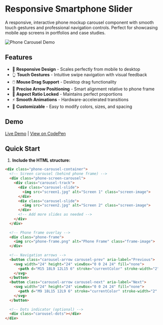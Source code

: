 # Responsive Smartphone Slider

A responsive, interactive phone mockup carousel component with smooth touch gestures and professional navigation controls. Perfect for showcasing mobile app screens in portfolios and case studies.

![Phone Carousel Demo](demo.gif)

## Features

- 📱 **Responsive Design** - Scales perfectly from mobile to desktop
- 👆 **Touch Gestures** - Intuitive swipe navigation with visual feedback
- 🖱️ **Mouse Drag Support** - Desktop drag functionality
- 🎯 **Precise Arrow Positioning** - Smart alignment relative to phone frame
- 📐 **Aspect Ratio Locked** - Maintains perfect proportions
- ⚡ **Smooth Animations** - Hardware-accelerated transitions
- 🎨 **Customizable** - Easy to modify colors, sizes, and spacing

## Demo

[Live Demo](your-demo-link-here) | [View on CodePen](your-codepen-link)

## Quick Start

1. **Include the HTML structure:**

```html
<div class="phone-carousel-container">
  <!-- Screen carousel (behind phone frame) -->
  <div class="phone-screen-carousel">
    <div class="carousel-track">
      <div class="carousel-slide">
        <img src="screen1.jpg" alt="Screen 1" class="screen-image">
      </div>
      <div class="carousel-slide">
        <img src="screen2.jpg" alt="Screen 2" class="screen-image">
      </div>
      <!-- Add more slides as needed -->
    </div>
  </div>
  
  <!-- Phone frame overlay -->
  <div class="phone-frame">
    <img src="phone-frame.png" alt="Phone Frame" class="frame-image">
  </div>
  
  <!-- Navigation arrows -->
  <button class="carousel-arrow carousel-prev" aria-label="Previous">
    <svg width="24" height="24" viewBox="0 0 24 24" fill="none">
      <path d="M15 18L9 12L15 6" stroke="currentColor" stroke-width="2" stroke-linecap="round" stroke-linejoin="round"/>
    </svg>
  </button>
  <button class="carousel-arrow carousel-next" aria-label="Next">
    <svg width="24" height="24" viewBox="0 0 24 24" fill="none">
      <path d="M9 18L15 12L9 6" stroke="currentColor" stroke-width="2" stroke-linecap="round" stroke-linejoin="round"/>
    </svg>
  </button>
  
  <!-- Dots indicator (optional) -->
  <div class="carousel-dots"></div>
</div>
